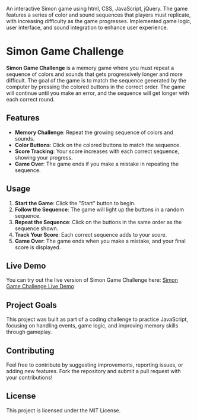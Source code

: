 An interactive Simon game using html, CSS, JavaScript, jQuery. The game features a series of color and sound sequences that players must replicate, with increasing difficulty as the game progresses. Implemented game logic, user interface, and sound integration to enhance user experience.
# Simon Game Challenge

**Simon Game Challenge** is a memory game where you must repeat a sequence of colors and sounds that gets progressively longer and more difficult. The goal of the game is to match the sequence generated by the computer by pressing the colored buttons in the correct order. The game will continue until you make an error, and the sequence will get longer with each correct round.

## Features

- **Memory Challenge**: Repeat the growing sequence of colors and sounds.
- **Color Buttons**: Click on the colored buttons to match the sequence.
- **Score Tracking**: Your score increases with each correct sequence, showing your progress.
- **Game Over**: The game ends if you make a mistake in repeating the sequence.

## Usage

1. **Start the Game**: Click the "Start" button to begin.
2. **Follow the Sequence**: The game will light up the buttons in a random sequence.
3. **Repeat the Sequence**: Click on the buttons in the same order as the sequence shown.
4. **Track Your Score**: Each correct sequence adds to your score.
5. **Game Over**: The game ends when you make a mistake, and your final score is displayed.

## Live Demo

You can try out the live version of Simon Game Challenge here: [Simon Game Challenge Live Demo](https://amrut00.github.io/Simon-Game/)

## Project Goals

This project was built as part of a coding challenge to practice JavaScript, focusing on handling events, game logic, and improving memory skills through gameplay.

## Contributing

Feel free to contribute by suggesting improvements, reporting issues, or adding new features. Fork the repository and submit a pull request with your contributions!

## License

This project is licensed under the MIT License.
